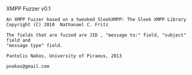 
XMPP Fuzzer v0.1

	An XMPP Fuzzer based on a tweaked SleekXMPP: The Sleek XMPP Library
	Copyright (C) 2010  Nathanael C. Fritz

	The fields that are fuzzed are JID , "message to:" field, "subject" field and 
	"message type" field.

	Pantelis Nakos, University of Piraeus, 2013

	pnakos@gmail.com

